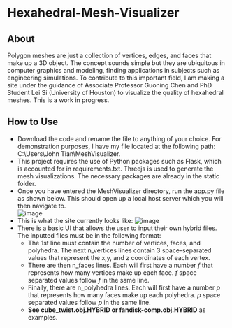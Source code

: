 # Hexahedral-Mesh-Visualizer


## About

Polygon meshes are just a collection of vertices, edges, and faces that make up a 3D object. The concept sounds simple but they are ubiquitous in computer graphics and modeling, finding applications in subjects such as engineering simulations. To contribute to this important field, I am making a site under the guidance of Associate Professor Guoning Chen and PhD Student Lei Si (University of Houston) to visualize the quality of hexahedral meshes. This is a work in progress.

## How to Use

- Download the code and rename the file to anything of your choice. For demonstration purposes, I have my file located at the following path: C:\Users\John Tian\MeshVisualizer.
- This project requires the use of Python packages such as Flask, which is accounted for in requirements.txt. Threejs is used to generate the mesh visualizations. The necessary packages are already in the static folder.
- Once you have entered the MeshVisualizer directory, run the app.py file as shown below. This should open up a local host server which you will then navigate to.  
![image](https://user-images.githubusercontent.com/85849926/182731303-031b7d38-56e8-4596-8394-7e0f57328a95.png)
- This is what the site currently looks like: 
![image](https://user-images.githubusercontent.com/85849926/182731510-b563be80-3f5e-40d0-b4a4-61dc20f9cd8a.png)
- There is a basic UI that allows the user to input their own hybrid files. The inputted files must be in the following format: 
  - The 1st line must contain the number of vertices, faces, and polyhedra. The next n_vertices lines contain 3 space-separated values that represent the x,y, and z coordinates of each vertex. 
  - There are then n_faces lines. Each will first have a number *f* that represents how many vertices make up each face. *f* space separated values follow *f* in the same line. 
  - Finally, there are n_polyhedra lines. Each will first have a number *p* that represents how many faces make up each polyhedra. *p* space separated values follow *p* in the same line. 
  - **See cube_twist.obj.HYBRID or fandisk-comp.obj.HYBRID** as examples. 


